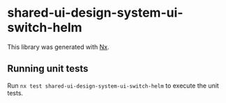 # shared-ui-design-system-ui-switch-helm

This library was generated with [Nx](https://nx.dev).


## Running unit tests

Run `nx test shared-ui-design-system-ui-switch-helm` to execute the unit tests.

